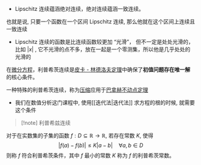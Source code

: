 - Lipschitz 连续蕴涵绝对连续，绝对连续蕴涵一致连续。

也就是说, 只要一个函数在一个区间 Lipschitz 连续, 那么他就在这个区间上连续且一致连续

- Lipschitz 连续的函数是比连续函数较更加 “光滑”，
  但不一定是处处光滑的，比如 $\left| x \right|$ ,
  它不光滑的点不多，放在一起是一个零测集，所以他是几乎处处的光滑的

在[微分方程](https://zh.wikipedia.org/wiki/%E5%BE%AE%E5%88%86%E6%96%B9%E7%A8%8B "微分方程")，利普希茨连续是[皮卡 - 林德洛夫定理](https://zh.wikipedia.org/wiki/%E6%9F%AF%E8%A5%BF-%E5%88%A9%E6%99%AE%E5%B8%8C%E8%8C%A8%E5%AE%9A%E7%90%86 "柯西-利普希茨定理")中确保了**初值问题存在唯一解**的核心条件。

一种特殊的利普希茨连续，称为[压缩](https://zh.wikipedia.org/wiki/%E5%8E%8B%E7%BC%A9%E6%98%A0%E5%B0%84 "压缩映射")应用于[巴拿赫不动点定理](https://zh.wikipedia.org/wiki/%E5%B7%B4%E6%8B%BF%E8%B5%AB%E4%B8%8D%E5%8B%95%E9%BB%9E%E5%AE%9A%E7%90%86 "巴拿赫不动点定理")
- 我们在数值分析这门课程中, 使用[[迭代法|迭代法]] 求方程的根的时候, 就需要这个条件

> [!note] 利普希兹连续
> 
对于在实数集的子集的函数 $f{:}D\subseteq\mathbb{R}\to\mathbb{R}$, 若存在常数 $K$, 使得 $$|f(a)-f(b)|\leq K|a-b|\quad\forall a,b\in D$$ 则称 $f$ 符合利普希茨条件，其中 $f$ 最小的常数 $K$ 称为 $f$ 的利普希茨常数。

